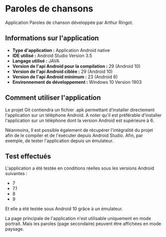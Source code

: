 # Paroles de chansons
Application Paroles de chanson développée par Arthur Ringot.

## Informations sur l'application
- **Type d'application :** Application Android native
- **IDE utilisé :** Android Studio Version 3.5
- **Langage utilisé :** JAVA
- **Version de l'api Android pour la compilation :** 29 (Android 10)
- **Version de l'api Android ciblée :** 29 (Android 10)
- **Version de l'api Android minimum :** 23 (Android 6)
- **Environnement de développement :** Windows 10 Version 1903

## Comment utiliser l'application

Le projet Git contiendra un fichier .apk permettant d’installer directement l'application sur un téléphone Android.
A noter qu'il est préférable d'installer l'application sur un téléphone dont la version Android est supérieure à 6.

Néanmoins, 
Il est possible également de récupérer l'intégralité du projet afin de le compiler et de l'exécuter  depuis Android Studio.
Afin, par exemple, de tester l'application depuis un émulateur.

## Test effectués 
L'application a été testée en conditions réelles sous les versions Android suivantes :
- 7
- 7.1
- 8
- 9

Et elle a été testée sous Android 10 grâce à un émulateur.

La page principale de l'application n'est utilisable uniquement en mode portrait.
Mais les paroles (page secondaire) peuvent être affichées en mode paysage.
